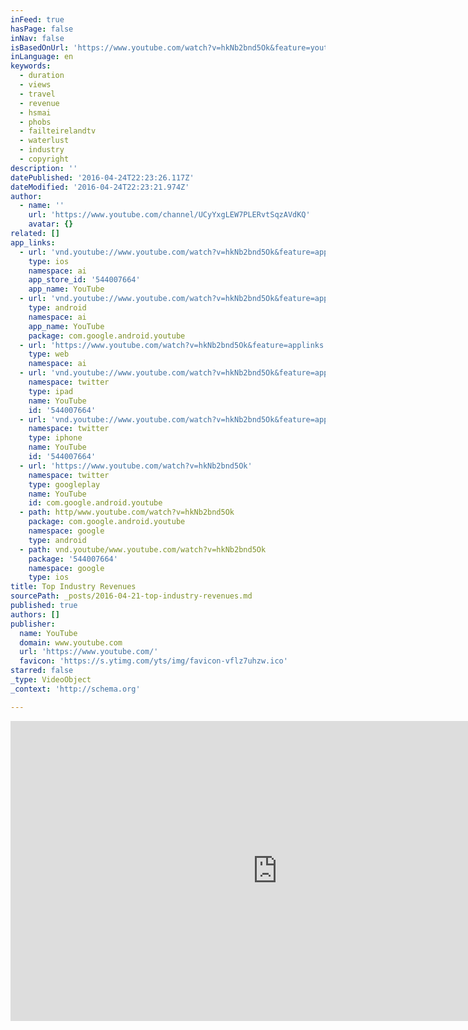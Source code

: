```yaml
---
inFeed: true
hasPage: false
inNav: false
isBasedOnUrl: 'https://www.youtube.com/watch?v=hkNb2bnd5Ok&feature=youtu.be'
inLanguage: en
keywords:
  - duration
  - views
  - travel
  - revenue
  - hsmai
  - phobs
  - failteirelandtv
  - waterlust
  - industry
  - copyright
description: ''
datePublished: '2016-04-24T22:23:26.117Z'
dateModified: '2016-04-24T22:23:21.974Z'
author:
  - name: ''
    url: 'https://www.youtube.com/channel/UCyYxgLEW7PLERvtSqzAVdKQ'
    avatar: {}
related: []
app_links:
  - url: 'vnd.youtube://www.youtube.com/watch?v=hkNb2bnd5Ok&feature=applinks'
    type: ios
    namespace: ai
    app_store_id: '544007664'
    app_name: YouTube
  - url: 'vnd.youtube://www.youtube.com/watch?v=hkNb2bnd5Ok&feature=applinks'
    type: android
    namespace: ai
    app_name: YouTube
    package: com.google.android.youtube
  - url: 'https://www.youtube.com/watch?v=hkNb2bnd5Ok&feature=applinks'
    type: web
    namespace: ai
  - url: 'vnd.youtube://www.youtube.com/watch?v=hkNb2bnd5Ok&feature=applinks'
    namespace: twitter
    type: ipad
    name: YouTube
    id: '544007664'
  - url: 'vnd.youtube://www.youtube.com/watch?v=hkNb2bnd5Ok&feature=applinks'
    namespace: twitter
    type: iphone
    name: YouTube
    id: '544007664'
  - url: 'https://www.youtube.com/watch?v=hkNb2bnd5Ok'
    namespace: twitter
    type: googleplay
    name: YouTube
    id: com.google.android.youtube
  - path: http/www.youtube.com/watch?v=hkNb2bnd5Ok
    package: com.google.android.youtube
    namespace: google
    type: android
  - path: vnd.youtube/www.youtube.com/watch?v=hkNb2bnd5Ok
    package: '544007664'
    namespace: google
    type: ios
title: Top Industry Revenues
sourcePath: _posts/2016-04-21-top-industry-revenues.md
published: true
authors: []
publisher:
  name: YouTube
  domain: www.youtube.com
  url: 'https://www.youtube.com/'
  favicon: 'https://s.ytimg.com/yts/img/favicon-vflz7uhzw.ico'
starred: false
_type: VideoObject
_context: 'http://schema.org'

---
```

<iframe src="https://cdn.embedly.com/widgets/media.html?src=https%3A%2F%2Fwww.youtube.com%2Fembed%2FhkNb2bnd5Ok%3Ffeature%3Doembed&amp;url=https%3A%2F%2Fwww.youtube.com%2Fwatch%3Fv%3DhkNb2bnd5Ok%26feature%3Dyoutu.be&amp;image=https%3A%2F%2Fi.ytimg.com%2Fvi%2FhkNb2bnd5Ok%2Fhqdefault.jpg&amp;key=b7d04c9b404c499eba89ee7072e1c4f7&amp;type=text%2Fhtml&amp;schema=youtube" width="854" height="480" scrolling="no" frameborder="0" allowfullscreen="" style=""></iframe>
